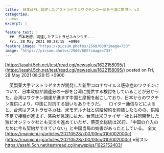 ```yaml
---
title:  日本政府、調達したアストラゼネカワクチンの一部を台湾に提供へ ★２  
categories:
- news
excerpt: |
  
feature_text: |
  ##  日本政府、調達したアストラゼネカワクチ...
  Fri, 28 May 2021 08:28:15  +0900
feature_image: "https://picsum.photos/2560/600?image=733"
image: "https://picsum.photos/2560/600?image=733"
---
```


[https://asahi.5ch.net/test/read.cgi/newsplus/1622158095/](https://asahi.5ch.net/test/read.cgi/newsplus/1622158095/)
posted on Fri, 28 May 2021 08:28:15  +0900

<!--more-->

　英製薬大手アストラゼネカが開発した新型コロナウイルス感染症のワクチンについて、日本政府が調達分の一部を台湾に提供する検討をしていることが分かった。台湾はワクチン調達が進まず中国と摩擦を起こしており、日本からのワクチン提供により、中国に対抗する狙いもありそうだ。 　ロイター通信などによると、台湾はアストラゼネカ社、米モデルナ社と供給契約を締結したものの、供給不足で接種が進まず、感染が急速に拡大。台湾は米ファイザー社と共同開発した独ビオンテック社とも交渉を進めていたが、蔡英文総統は26日、「中国の介入のために今も契約ができていない」と中国当局の妨害があったとしている。 全文　[https://mainichi.jp/articles/20210528/k00/00m/010/002000c](https://mainichi.jp/articles/20210528/k00/00m/010/002000c) ※前スレ https://asahi.5ch.net/test/read.cgi/newsplus/1622152403/

